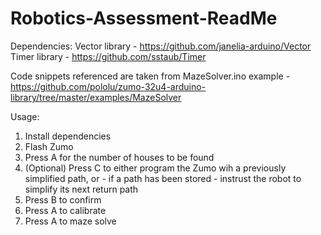 # Robotics-Assessment-ReadMe
Dependencies:
Vector library - https://github.com/janelia-arduino/Vector
Timer library - https://github.com/sstaub/Timer

Code snippets referenced are taken from MazeSolver.ino example - https://github.com/pololu/zumo-32u4-arduino-library/tree/master/examples/MazeSolver

Usage:
1. Install dependencies
2. Flash Zumo
3. Press A for the number of houses to be found
4. (Optional) Press C to either program the Zumo wih a previously simplified path, or - if a path has been stored - instrust the robot to simplify its next return path
5. Press B to confirm
6. Press A to calibrate
7. Press A to maze solve
